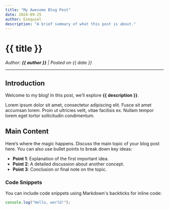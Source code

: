 ```yaml
---
title: "My Awesome Blog Post"
date: 2024-09-25
author: Ezequiel
description: "A brief summary of what this post is about."
---
```


# {{ title }}

_Author: **{{ author }}** | Posted on {{ date }}_

---

## Introduction

Welcome to my blog! In this post, we’ll explore **{{ description }}**. 

Lorem ipsum dolor sit amet, consectetur adipiscing elit. Fusce sit amet accumsan lorem. Proin ut ultricies velit, vitae facilisis ex. Nullam tempor lorem eget tortor sollicitudin condimentum.

## Main Content

Here’s where the magic happens. Discuss the main topic of your blog post here. You can also use bullet points to break down key ideas:

- **Point 1**: Explanation of the first important idea.
- **Point 2**: A detailed discussion about another concept.
- **Point 3**: Conclusion or final note on the topic.

### Code Snippets

You can include code snippets using Markdown's backticks for inline code:

```javascript
console.log("Hello, world!");
